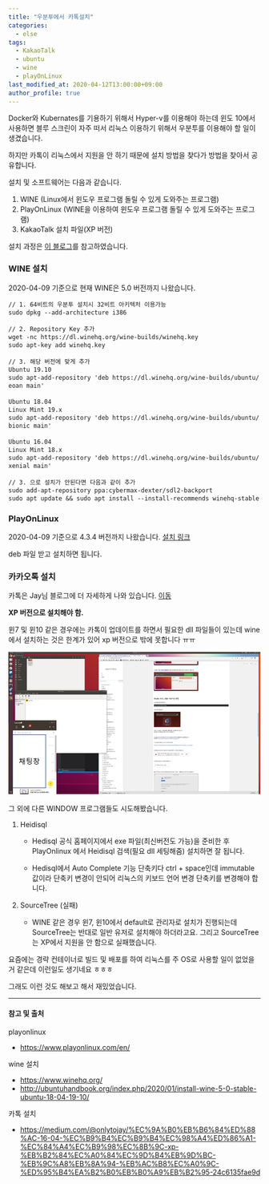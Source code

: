 ```yaml
---
title: "우분투에서 카톡설치"
categories: 
  - else
tags:
  - KakaoTalk
  - ubuntu
  - wine
  - playOnLinux
last_modified_at: 2020-04-12T13:00:00+09:00
author_profile: true
---
```


Docker와 Kubernates를 기용하기 위해서 Hyper-v를 이용해야 하는데 윈도 10에서 사용하면 블루 스크린이 자주 떠서 리눅스 이용하기 위해서 우분투를 이용해야 할 일이 생겼습니다.

하지만 카톡이 리눅스에서 지원을 안 하기 때문에 설치 방법을 찾다가 방법을 찾아서 공유합니다.

설치 및 소프트웨어는 다음과 같습니다.

1. WINE (Linux에서 윈도우 프로그램 돌릴 수 있게 도와주는 프로그램)
2. PlayOnLinux (WINE을 이용하여 윈도우 프로그램 돌릴 수 있게 도와주는 프로그램)
3. KakaoTalk 설치 파일(XP 버전)

설치 과정은 [이 블로그](https://medium.com/@onlytojay/%EC%9A%B0%EB%B6%84%ED%88%AC-16-04-%EC%B9%B4%EC%B9%B4%EC%98%A4%ED%86%A1-%EC%84%A4%EC%B9%98%EC%8B%9C-xp-%EB%B2%84%EC%A0%84%EC%9D%B4%EB%9D%BC-%EB%9C%A8%EB%8A%94-%EB%AC%B8%EC%A0%9C-%ED%95%B4%EA%B2%B0%EB%B0%A9%EB%B2%95-24c6135fae9d)를 참고하였습니다.

### WINE 설치 
2020-04-09 기준으로 현재 WINE은 5.0 버전까지 나왔습니다.

    // 1. 64비트의 우분투 설치시 32비트 아키텍처 이용가능 
    sudo dpkg --add-architecture i386 

    // 2. Repository Key 추가 
    wget -nc https://dl.winehq.org/wine-builds/winehq.key
    sudo apt-key add winehq.key

    // 3. 해당 버전에 맞게 추가
    Ubuntu 19.10	
    sudo apt-add-repository 'deb https://dl.winehq.org/wine-builds/ubuntu/ eoan main'

    Ubuntu 18.04
    Linux Mint 19.x
    sudo apt-add-repository 'deb https://dl.winehq.org/wine-builds/ubuntu/ bionic main'

    Ubuntu 16.04
    Linux Mint 18.x
    sudo apt-add-repository 'deb https://dl.winehq.org/wine-builds/ubuntu/ xenial main'

    // 3. 으로 설치가 안된다면 다음과 같이 추가
    sudo add-apt-repository ppa:cybermax-dexter/sdl2-backport
    sudo apt update && sudo apt install --install-recommends winehq-stable

### PlayOnLinux 

2020-04-09 기준으로 4.3.4 버전까지 나왔습니다. [설치 링크](https://www.playonlinux.com/en/download.html)

deb 파일 받고 설치하면 됩니다.

### 카카오톡 설치

카톡은 Jay님 블로그에 더 자세하게 나와 있습니다. [이동](https://medium.com/@onlytojay/%EC%9A%B0%EB%B6%84%ED%88%AC-16-04-%EC%B9%B4%EC%B9%B4%EC%98%A4%ED%86%A1-%EC%84%A4%EC%B9%98%EC%8B%9C-xp-%EB%B2%84%EC%A0%84%EC%9D%B4%EB%9D%BC-%EB%9C%A8%EB%8A%94-%EB%AC%B8%EC%A0%9C-%ED%95%B4%EA%B2%B0%EB%B0%A9%EB%B2%95-24c6135fae9d)

**XP 버전으로 설치해야 함.**

윈7 및 윈10 같은 경우에는 카톡이 업데이트를 하면서 필요한 dll 파일들이 있는데 wine에서 설치하는 것은 한계가 있어 xp 버전으로 밖에 못합니다 ㅠㅠ

![1](/assets/img/posts/else/ubuntuKatalk/1.jpg)


그 외에 다른 WINDOW 프로그램들도 시도해봤습니다.

1. Heidisql

   - Hedisql 공식 홈페이지에서 exe 파일(최신버전도 가능)을 준비한 후 PlayOnlinux 에서 Heidisql 검색(필요 dll 세팅해줌) 설치하면 잘 됩니다.

   - Hedisql에서 Auto Complete 기능 단축키다 ctrl + space인데 immutable 값이라 단축키 변경이 안되어 리눅스의 키보드 언어 변경 단축키를 변경해야 합니다.



2. SourceTree (실패)

   - WINE 같은 경우 윈7, 윈10에서 default로 관리자로 설치가 진행되는데 SourceTree는 반대로 일반 유저로 설치해야 하더라고요. 그리고 SourceTree는 XP에서 지원을 안 함으로 실패했습니다.



요즘에는 경략 컨테이너로 빌드 및 배포를 하여 리눅스를 주 OS로 사용할 일이 없었을거 같은데 이런일도 생기네요 ㅎㅎㅎ

그래도 이런 것도 해보고 해서 재밌었습니다.

---
#### 참고 및 출처

playonlinux
- <https://www.playonlinux.com/en/>

wine 설치
- <https://www.winehq.org/>
- <http://ubuntuhandbook.org/index.php/2020/01/install-wine-5-0-stable-ubuntu-18-04-19-10/>


카톡 설치
- <https://medium.com/@onlytojay/%EC%9A%B0%EB%B6%84%ED%88%AC-16-04-%EC%B9%B4%EC%B9%B4%EC%98%A4%ED%86%A1-%EC%84%A4%EC%B9%98%EC%8B%9C-xp-%EB%B2%84%EC%A0%84%EC%9D%B4%EB%9D%BC-%EB%9C%A8%EB%8A%94-%EB%AC%B8%EC%A0%9C-%ED%95%B4%EA%B2%B0%EB%B0%A9%EB%B2%95-24c6135fae9d>

